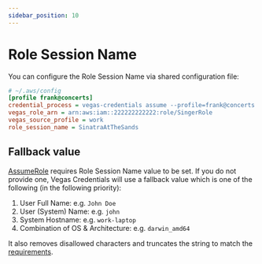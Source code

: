 ```yaml
---
sidebar_position: 10
---
```



# Role Session Name

You can configure the Role Session Name via shared configuration file:
```ini
# ~/.aws/config
[profile frank@concerts]
credential_process = vegas-credentials assume --profile=frank@concerts
vegas_role_arn = arn:aws:iam::222222222222:role/SingerRole
vegas_source_profile = work
role_session_name = SinatraAtTheSands
```

## Fallback value

[AssumeRole](https://docs.aws.amazon.com/STS/latest/APIReference/API_AssumeRole.html) requires Role Session Name value to be set. If you do not provide one, Vegas Credentials will use a fallback value which is one of the following (in the following priority):
1. User Full Name: e.g. `John Doe`
2. User (System) Name: e.g. `john`
3. System Hostname: e.g. `work-laptop`
4. Combination of OS & Architecture: e.g. `darwin_amd64`

It also removes disallowed characters and truncates the string to match the [requirements](https://aws.amazon.com/blogs/security/easily-control-naming-individual-iam-role-sessions/).
